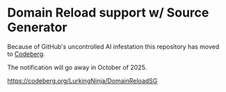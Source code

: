 # Domain Reload support w/ Source Generator
Because of GitHub's uncontrolled AI infestation this repository has moved to [Codeberg](https://codeberg.org/LurkingNinja/DomainReloadSG).

The notification will go away in October of 2025.

https://codeberg.org/LurkingNinja/DomainReloadSG